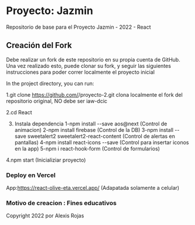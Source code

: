 # Proyecto: Jazmin 

Repositorio de base para el Proyecto Jazmin - 2022 - React

## Creación del Fork
Debe realizar un fork de este repositorio en su propia cuenta de GitHub. Una vez realizado esto, puede clonar su fork, y seguir las siguientes instrucciones para poder correr localmente el proyecto inicial 

In the project directory, you can run:

1.git clone https://github.com/<UsuarioGitHub>/proyecto-2.git clona localmente el fork del repositorio original, <UsuarioGitHub> NO debe ser iaw-dcic

2.cd React

3. Instala dependencia
 1-npm install --save aos@next (Control de animacion)
 2-npm install firebase (Control de la DB)
 3-npm install --save sweetalert2 sweetalert2-react-content (Control de alertas en pantallas)
 4-npm install react-icons --save (Control para insertar iconos en la app)
 5-npm i react-hook-form (Control de formularios)

4.npm start (Inicializiar proyecto)

### Deploy en Vercel

App:https://react-olive-eta.vercel.app/ (Adapatada solamente a celular)


### Motivo de creacion : Fines educativos

 
 Copyright 2022 por Alexis Rojas

